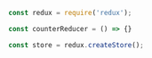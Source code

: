 ```javascript
const redux = require('redux');

const counterReducer = () => {}

const store = redux.createStore();
```
